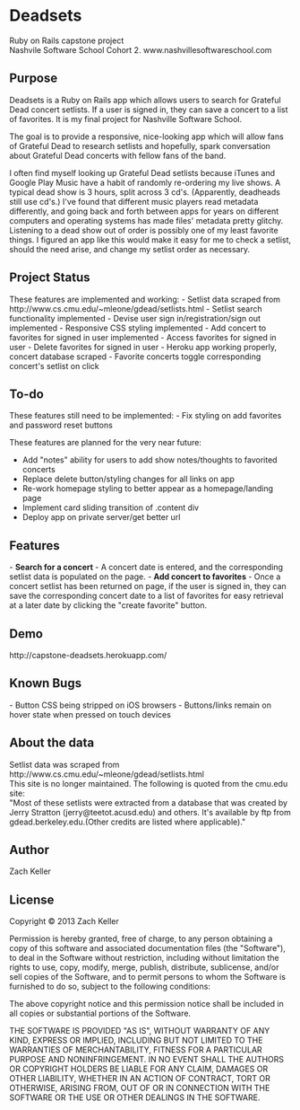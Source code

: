 <h1>Deadsets</h1>
Ruby on Rails capstone project<br>
Nashvile Software School Cohort 2. www.nashvillesoftwareschool.com

<h2>Purpose</h2>
Deadsets is a Ruby on Rails app which allows users to search for Grateful Dead concert setlists. If a user is signed in, they can save a concert to a list of favorites. It is my final project for Nashville Software School.

The goal is to provide a responsive, nice-looking app which will allow fans of Grateful Dead to research setlists and hopefully, spark conversation about Grateful Dead concerts with fellow fans of the band.

I often find myself looking up Grateful Dead setlists because iTunes and Google Play Music have a habit of randomly re-ordering my live shows. A typical dead show is 3 hours, split across 3 cd's. (Apparently, deadheads still use cd's.) I've found that different music players read metadata differently, and going back and forth between apps for years on different computers and operating systems has made files' metadata pretty glitchy. Listening to a dead show out of order is possibly one of my least favorite things. I figured an app like this would make it easy for me to check a setlist, should the need arise, and change my setlist order as necessary.

<h2>Project Status</h2>
These features are implemented and working:
- Setlist data scraped from http://www.cs.cmu.edu/~mleone/gdead/setlists.html
- Setlist search functionality implemented
- Devise user sign in/registration/sign out implemented
- Responsive CSS styling implemented
- Add concert to favorites for signed in user implemented
- Access favorites for signed in user
- Delete favorites for signed in user
- Heroku app working properly, concert database scraped
- Favorite concerts toggle corresponding concert's setlist on click

<h2>To-do</h2>
These features still need to be implemented:
- Fix styling on add favorites and password reset buttons

These features are planned for the very near future:
- Add "notes" ability for users to add show notes/thoughts to favorited concerts
- Replace delete button/styling changes for all links on app
- Re-work homepage styling to better appear as a homepage/landing page
- Implement card sliding transition of .content div
- Deploy app on private server/get better url

<h2>Features</h2>
- <strong>Search for a concert</strong> - A concert date is entered, and the corresponding setlist data is populated on the page.
- <strong>Add concert to favorites</strong> - Once a concert setlist has been returned on page, if the user is signed in, they can save the corresponding concert date to a list of favorites for easy retrieval at a later date by clicking the "create favorite" button.

<h2>Demo</h2>
http://capstone-deadsets.herokuapp.com/

<h2>Known Bugs</h2>
- Button CSS being stripped on iOS browsers
- Buttons/links remain on hover state when pressed on touch devices

<h2>About the data</h2>
Setlist data was scraped from http://www.cs.cmu.edu/~mleone/gdead/setlists.html<br>
This site is no longer maintained. The following is quoted from the cmu.edu site:<br>
"Most of these setlists were extracted from a database that was created by Jerry Stratton (jerry@teetot.acusd.edu) and others. It's available by ftp from gdead.berkeley.edu.(Other credits are listed where applicable)."

<h2>Author</h2>
Zach Keller

<h2>License</h2>
Copyright &copy; 2013 Zach Keller

Permission is hereby granted, free of charge, to any person obtaining a copy of this software and associated documentation files (the "Software"), to deal in the Software without restriction, including without limitation the rights to use, copy, modify, merge, publish, distribute, sublicense, and/or sell copies of the Software, and to permit persons to whom the Software is furnished to do so, subject to the following conditions:

The above copyright notice and this permission notice shall be included in all copies or substantial portions of the Software.

THE SOFTWARE IS PROVIDED "AS IS", WITHOUT WARRANTY OF ANY KIND, EXPRESS OR IMPLIED, INCLUDING BUT NOT LIMITED TO THE WARRANTIES OF MERCHANTABILITY, FITNESS FOR A PARTICULAR PURPOSE AND NONINFRINGEMENT. IN NO EVENT SHALL THE AUTHORS OR COPYRIGHT HOLDERS BE LIABLE FOR ANY CLAIM, DAMAGES OR OTHER LIABILITY, WHETHER IN AN ACTION OF CONTRACT, TORT OR OTHERWISE, ARISING FROM, OUT OF OR IN CONNECTION WITH THE SOFTWARE OR THE USE OR OTHER DEALINGS IN THE SOFTWARE.
